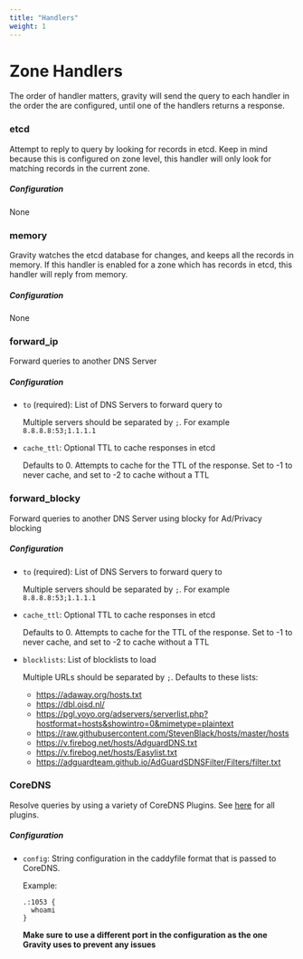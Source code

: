 ```yaml
---
title: "Handlers"
weight: 1
---
```


# Zone Handlers

The order of handler matters, gravity will send the query to each handler in the order the are configured, until one of the handlers returns a response.

### etcd

Attempt to reply to query by looking for records in etcd. Keep in mind because this is configured on zone level, this handler will only look for matching records in the current zone.

##### Configuration

None

### memory

Gravity watches the etcd database for changes, and keeps all the records in memory. If this handler is enabled for a zone which has records in etcd, this handler will reply from memory.

##### Configuration

None

### forward_ip

Forward queries to another DNS Server

##### Configuration

- `to` (required): List of DNS Servers to forward query to

  Multiple servers should be separated by `;`. For example `8.8.8.8:53;1.1.1.1`

- `cache_ttl`: Optional TTL to cache responses in etcd

  Defaults to 0. Attempts to cache for the TTL of the response.
  Set to -1 to never cache, and set to -2 to cache without a TTL

### forward_blocky

Forward queries to another DNS Server using blocky for Ad/Privacy blocking

##### Configuration

- `to` (required): List of DNS Servers to forward query to

  Multiple servers should be separated by `;`. For example `8.8.8.8:53;1.1.1.1`

- `cache_ttl`: Optional TTL to cache responses in etcd

  Defaults to 0. Attempts to cache for the TTL of the response.
  Set to -1 to never cache, and set to -2 to cache without a TTL

- `blocklists`: List of blocklists to load

  Multiple URLs should be separated by `;`. Defaults to these lists:

  - https://adaway.org/hosts.txt
  - https://dbl.oisd.nl/
  - https://pgl.yoyo.org/adservers/serverlist.php?hostformat=hosts&showintro=0&mimetype=plaintext
  - https://raw.githubusercontent.com/StevenBlack/hosts/master/hosts
  - https://v.firebog.net/hosts/AdguardDNS.txt
  - https://v.firebog.net/hosts/Easylist.txt
  - https://adguardteam.github.io/AdGuardSDNSFilter/Filters/filter.txt

### CoreDNS

Resolve queries by using a variety of CoreDNS Plugins. See [here](https://coredns.io/plugins/) for all plugins.

##### Configuration

- `config`: String configuration in the caddyfile format that is passed to CoreDNS.

  Example:

  ```
  .:1053 {
    whoami
  }
  ```

  **Make sure to use a different port in the configuration as the one Gravity uses to prevent any issues**

